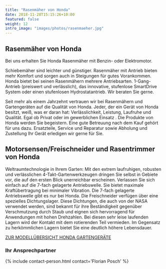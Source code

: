 ```yaml
---
title: "Rasenmäher von Honda"
date: 2018-11-28T15:15:26+10:00
featured: false
weight: 12
intro_image: "images/photos/rasenmaeher.jpg"
---
```


## Rasenmäher von Honda

Bei uns erhalten Sie Honda Rasenmäher mit Benzin- oder Elektromotor.

Schiebemäher sind leichter und günstiger. Rasenmäher mit Antrieb bieten mehr Komfort und sorgen auch in Steigungen für gutes Vorankommen. Honda bietet bei seinen Rasenmähern mehrere Antriebsarten. 1-Gang-Antrieb (preiswert und verlässlich), das innovative, stufenlose SmartDrive System oder einen stufenlosen Hydrostatantrieb. Wir beraten Sie gerne.

Seit mehr als einem Jahrzehnt vertrauen wir bei Rasenmähern und Gartengeräten auf die Qualität von Honda. Jeder, der ein Gerät von Honda besitzt, weiß, was er daran hat: Verlässlichkeit, Leistung, Laufruhe und Qualität. Egal ob Privat oder im gewerblichen Einsatz . Die Produkte von Honda werden Sie begeistern. Eine gute Betreuung nach dem Kauf gehört für uns dazu. Ersatzteile, Service und Reparatur sowie Abholung und Zustellung Ihr Gerät erledigen wir gerne für Sie.

## Motorsensen/Freischneider und Rasentrimmer von Honda

Weltraumtechnologie in Ihrem Garten: Mit den extrem laufruhigen, robusten und verlässlichen 4-Takt-Gartenwerkzeugen dringen Sie selbst in Gebiete vor, die auf den ersten Blick unerreichbar erscheinen. Verlassen Sie sich einfach auf die 7-fach gelagerte Antriebswelle. Sie bietet maximale Kraftübertragung bei minimaler Vibration. Die 7-fach gelagerte Antriebswelle gibt es nur bei Honda. Die Freischneider verfügen über eine spezielles Dichtungslager. Diese Dichtungen, die auch von der NASA verwendet werden, sind bekannt für ihre Beständigkeit gegenüber Verschmutzung durch Staub und eignen sich hervorragend für Anwendungen mit hohen Drehzahlen. Bei diesen sehr leise laufenden Lagern wird der Kontakt mit dem rotierenden Teil vermieden. Im Gegensatz zu herkömmlichen Lagern bietet Sie eine deutlich höhere Lebensdauer.

[ZUR MODELLÜBERSICHT HONDA GARTENGERÄTE](https://www.honda.at/lawn-and-garden.html)

### Ihr Ansprechpartner
{% include contact-person.html contact='Florian Posch' %}